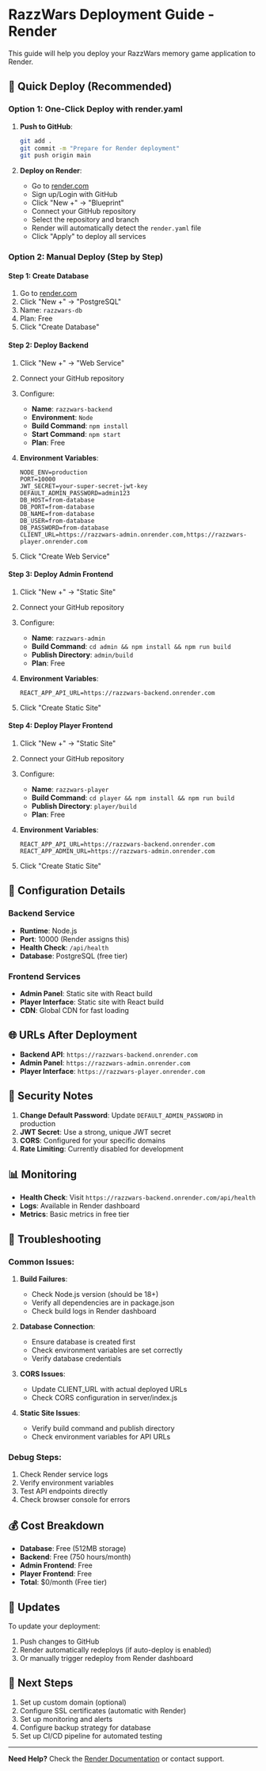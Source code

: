 # RazzWars Deployment Guide - Render

This guide will help you deploy your RazzWars memory game application to Render.

## 🚀 Quick Deploy (Recommended)

### Option 1: One-Click Deploy with render.yaml

1. **Push to GitHub**:
   ```bash
   git add .
   git commit -m "Prepare for Render deployment"
   git push origin main
   ```

2. **Deploy on Render**:
   - Go to [render.com](https://render.com)
   - Sign up/Login with GitHub
   - Click "New +" → "Blueprint"
   - Connect your GitHub repository
   - Select the repository and branch
   - Render will automatically detect the `render.yaml` file
   - Click "Apply" to deploy all services

### Option 2: Manual Deploy (Step by Step)

#### Step 1: Create Database
1. Go to [render.com](https://render.com)
2. Click "New +" → "PostgreSQL"
3. Name: `razzwars-db`
4. Plan: Free
5. Click "Create Database"

#### Step 2: Deploy Backend
1. Click "New +" → "Web Service"
2. Connect your GitHub repository
3. Configure:
   - **Name**: `razzwars-backend`
   - **Environment**: `Node`
   - **Build Command**: `npm install`
   - **Start Command**: `npm start`
   - **Plan**: Free

4. **Environment Variables**:
   ```
   NODE_ENV=production
   PORT=10000
   JWT_SECRET=your-super-secret-jwt-key
   DEFAULT_ADMIN_PASSWORD=admin123
   DB_HOST=from-database
   DB_PORT=from-database
   DB_NAME=from-database
   DB_USER=from-database
   DB_PASSWORD=from-database
   CLIENT_URL=https://razzwars-admin.onrender.com,https://razzwars-player.onrender.com
   ```

5. Click "Create Web Service"

#### Step 3: Deploy Admin Frontend
1. Click "New +" → "Static Site"
2. Connect your GitHub repository
3. Configure:
   - **Name**: `razzwars-admin`
   - **Build Command**: `cd admin && npm install && npm run build`
   - **Publish Directory**: `admin/build`
   - **Plan**: Free

4. **Environment Variables**:
   ```
   REACT_APP_API_URL=https://razzwars-backend.onrender.com
   ```

5. Click "Create Static Site"

#### Step 4: Deploy Player Frontend
1. Click "New +" → "Static Site"
2. Connect your GitHub repository
3. Configure:
   - **Name**: `razzwars-player`
   - **Build Command**: `cd player && npm install && npm run build`
   - **Publish Directory**: `player/build`
   - **Plan**: Free

4. **Environment Variables**:
   ```
   REACT_APP_API_URL=https://razzwars-backend.onrender.com
   REACT_APP_ADMIN_URL=https://razzwars-admin.onrender.com
   ```

5. Click "Create Static Site"

## 🔧 Configuration Details

### Backend Service
- **Runtime**: Node.js
- **Port**: 10000 (Render assigns this)
- **Health Check**: `/api/health`
- **Database**: PostgreSQL (free tier)

### Frontend Services
- **Admin Panel**: Static site with React build
- **Player Interface**: Static site with React build
- **CDN**: Global CDN for fast loading

## 🌐 URLs After Deployment

- **Backend API**: `https://razzwars-backend.onrender.com`
- **Admin Panel**: `https://razzwars-admin.onrender.com`
- **Player Interface**: `https://razzwars-player.onrender.com`

## 🔐 Security Notes

1. **Change Default Password**: Update `DEFAULT_ADMIN_PASSWORD` in production
2. **JWT Secret**: Use a strong, unique JWT secret
3. **CORS**: Configured for your specific domains
4. **Rate Limiting**: Currently disabled for development

## 📊 Monitoring

- **Health Check**: Visit `https://razzwars-backend.onrender.com/api/health`
- **Logs**: Available in Render dashboard
- **Metrics**: Basic metrics in free tier

## 🚨 Troubleshooting

### Common Issues:

1. **Build Failures**:
   - Check Node.js version (should be 18+)
   - Verify all dependencies are in package.json
   - Check build logs in Render dashboard

2. **Database Connection**:
   - Ensure database is created first
   - Check environment variables are set correctly
   - Verify database credentials

3. **CORS Issues**:
   - Update CLIENT_URL with actual deployed URLs
   - Check CORS configuration in server/index.js

4. **Static Site Issues**:
   - Verify build command and publish directory
   - Check environment variables for API URLs

### Debug Steps:

1. Check Render service logs
2. Verify environment variables
3. Test API endpoints directly
4. Check browser console for errors

## 💰 Cost Breakdown

- **Database**: Free (512MB storage)
- **Backend**: Free (750 hours/month)
- **Admin Frontend**: Free
- **Player Frontend**: Free
- **Total**: $0/month (Free tier)

## 🔄 Updates

To update your deployment:
1. Push changes to GitHub
2. Render automatically redeploys (if auto-deploy is enabled)
3. Or manually trigger redeploy from Render dashboard

## 📝 Next Steps

1. Set up custom domain (optional)
2. Configure SSL certificates (automatic with Render)
3. Set up monitoring and alerts
4. Configure backup strategy for database
5. Set up CI/CD pipeline for automated testing

---

**Need Help?** Check the [Render Documentation](https://render.com/docs) or contact support.
